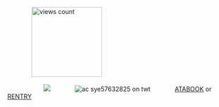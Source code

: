 ⠀⠀⠀⠀ ⠀<img width="160" src="https://komarev.com/ghpvc/?username=your-github-username&color=3e947b" alt="views count">
 
⠀⠀⠀⠀⠀⠀⠀⠀![](https://64.media.tumblr.com/246e39c2dfae1cb369873728bca0b77a/79d8b316934d24c3-3d/s100x200/83b4a7d824bbfaebe5e81757a385aa83eec34ef0.gif)⠀⠀⠀⠀⠀
![ac sye57632825 on twt](https://i.postimg.cc/TwR3xGnZ/Untitled178_20241019202131.png#left)
⠀⠀⠀⠀⠀[ATABOOK](https://k-ant.atabook.org/) or [RENTRY](https://rentry.co/kanto)
